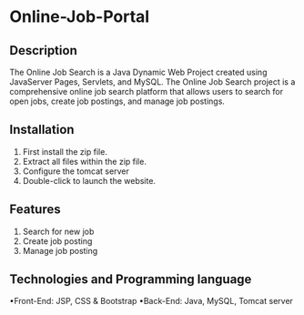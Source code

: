 # Online-Job-Portal 
## Description
The Online Job Search is a Java Dynamic Web Project created using JavaServer Pages, Servlets, and MySQL. The Online Job Search project is a comprehensive online job search platform that allows users to search for open jobs, create job postings, and manage job postings.
## Installation
1. First install the zip file.
2. Extract all files within the zip file.
3. Configure the tomcat server 
4. Double-click to launch the website.
## Features
1. Search for new job
2. Create job posting
3. Manage job posting
## Technologies and Programming language
•Front-End: JSP, CSS & Bootstrap
•Back-End: Java, MySQL, Tomcat server
